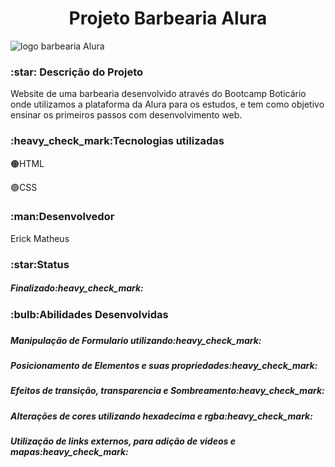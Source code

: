 

<h1 align="center"> Projeto Barbearia Alura </h1>



 ![logo barbearia Alura](https://user-images.githubusercontent.com/81599139/216068968-80126527-1114-4f9a-90e4-9c78da355aad.png)




<h3>:star: Descrição do Projeto</h3>
 
Website de uma barbearia desenvolvido através do Bootcamp Boticário onde utilizamos a plataforma da Alura para os estudos, e tem como objetivo ensinar os primeiros passos com desenvolvimento web.

<h3>:heavy_check_mark:Tecnologias utilizadas</h3>

:orange_circle:HTML&nbsp;

:purple_circle:CSS


<h3>:man:Desenvolvedor</h3>
<p>Erick Matheus</p>

<h3>:star:Status</h3>
<h5>Finalizado:heavy_check_mark:</h5>

<h3>:bulb:Abilidades Desenvolvidas<h3>
<h5>Manipulação de Formulario utilizando:heavy_check_mark:</h5>
<h5>Posicionamento de Elementos e suas propriedades:heavy_check_mark:</h5>
<h5>Efeitos de transição, transparencia e Sombreamento:heavy_check_mark:</h5>
<h5>Alterações de cores utilizando hexadecima e rgba:heavy_check_mark:</h5>
<h5>Utilização de links externos, para adição de videos e mapas:heavy_check_mark:</h5>
